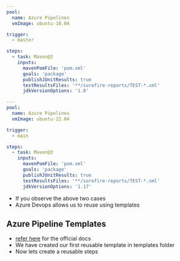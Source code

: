 ```yaml
---
pool:
  name: Azure Pipelines
  vmImage: ubuntu-18.04

trigger:
  - master

steps:
  - task: Maven@3
    inputs:
      mavenPomFile: 'pom.xml'
      goals: 'package'
      publishJUnitResults: true
      testResultsFiles: '**/surefire-reports/TEST-*.xml'
      jdkVersionOptions: '1.8'
```


```yaml
---
pool:
  name: Azure Pipelines
  vmImage: ubuntu-22.04

trigger:
  - main

steps:
  - task: Maven@3
    inputs:
      mavenPomFile: 'pom.xml'
      goals: 'package'
      publishJUnitResults: true
      testResultsFiles: '**/surefire-reports/TEST-*.xml'
      jdkVersionOptions: '1.17'
```


* If you observe the above two cases
* Azure Devops allows us to reuse using templates

Azure Pipeline Templates
----------------------------

* [refer here](https://learn.microsoft.com/en-us/azure/devops/pipelines/process/templates?view=azure-devops) for the official docs
* We have created our first reusable template in templates folder
* Now lets create a reusable steps 






